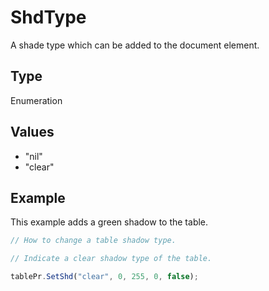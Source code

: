 # ShdType

A shade type which can be added to the document element.

## Type

Enumeration

## Values

- "nil"
- "clear"


## Example

This example adds a green shadow to the table.

```javascript editor-xlsx
// How to change a table shadow type.

// Indicate a clear shadow type of the table.

tablePr.SetShd("clear", 0, 255, 0, false);
```
